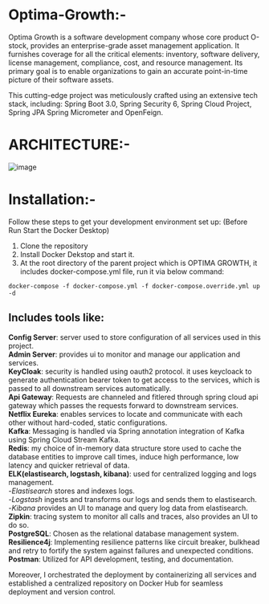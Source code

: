 # Optima-Growth:-
Optima Growth is a software development company whose core product  O-stock, provides an enterprise-grade asset management application. It furnishes coverage for all the critical elements: inventory, software delivery, license management, compliance, cost, and resource management. Its primary goal is to enable organizations to gain an accurate point-in-time picture of their software assets.
 
This cutting-edge project was meticulously crafted using an extensive tech stack, including:
Spring Boot 3.0, Spring Security 6, Spring Cloud Project, Spring JPA Spring Micrometer and OpenFeign.

# ARCHITECTURE:-
![image](https://github.com/Alphabtw00/Optima-Growth/assets/124119017/0b774d6c-1576-4491-b3ae-688a6929ddb1)


# Installation:-

Follow these steps to get your development environment set up: (Before Run Start the Docker Desktop)
1. Clone the repository
2. Install Docker Dekstop and start it.
3. At the root directory of the parent project which is OPTIMA GROWTH, it includes docker-compose.yml file, run it via below command:
```
docker-compose -f docker-compose.yml -f docker-compose.override.yml up -d
```


## Includes tools like: 
**Config Server**: server used to store configuration of all services used in this project.  
**Admin Server**: provides ui to monitor and manage our application and services.  
**KeyCloak**: security is handled using oauth2 protocol. it uses keycloack to generate authentication bearer token to get access to the services, which is passed to all downstream services automatically.  
**Api Gateway**: Requests are channeled and fitlered through spring cloud api gateway which passes the requests forward to  downstream services.  
**Netflix Eureka**: enables services to locate and communicate with each other without hard-coded, static configurations.  
**Kafka**: Messaging is handled via Spring annotation integration of Kafka using Spring Cloud Stream Kafka.  
**Redis**: my choice of in-memory data structure store used to cache the database entities to improve call times, induce high performance, low latency and quicker retrieval of data.  
**ELK(elastisearch, logstash, kibana)**: used for centralized logging and logs management.  
    -*Elastisearch* stores and indexes logs.  
    -*Logstash* ingests and transforms our logs and sends them to elastisearch.  
    -*Kibana* provides an UI to manage and query log data from elastisearch.  
**Zipkin**: tracing system to monitor all calls and traces, also provides an UI to do so.  
**PostgreSQL**: Chosen as the relational database management system.  
**Resilience4j**: Implementing resilience patterns like circuit breaker, bulkhead and retry to fortify the system against failures and unexpected conditions.  
**Postman**: Utilized for API development, testing, and documentation.  

Moreover, I orchestrated the deployment by containerizing all services and established a centralized repository on Docker Hub for seamless deployment and version control. 



